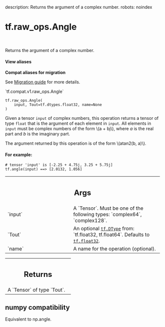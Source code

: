 description: Returns the argument of a complex number.
robots: noindex

# tf.raw_ops.Angle

<!-- Insert buttons and diff -->

<table class="tfo-notebook-buttons tfo-api nocontent" align="left">

</table>



Returns the argument of a complex number.

<section class="expandable">
  <h4 class="showalways">View aliases</h4>
  <p>
<b>Compat aliases for migration</b>
<p>See
<a href="https://www.tensorflow.org/guide/migrate">Migration guide</a> for
more details.</p>
<p>`tf.compat.v1.raw_ops.Angle`</p>
</p>
</section>

<pre class="devsite-click-to-copy prettyprint lang-py tfo-signature-link">
<code>tf.raw_ops.Angle(
    input, Tout=tf.dtypes.float32, name=None
)
</code></pre>



<!-- Placeholder for "Used in" -->

Given a tensor `input` of complex numbers, this operation returns a tensor of
type `float` that is the argument of each element in `input`. All elements in
`input` must be complex numbers of the form \\(a + bj\\), where *a*
is the real part and *b* is the imaginary part.

The argument returned by this operation is of the form \\(atan2(b, a)\\).

#### For example:



```
# tensor 'input' is [-2.25 + 4.75j, 3.25 + 5.75j]
tf.angle(input) ==> [2.0132, 1.056]
```



<!-- Tabular view -->
 <table class="responsive fixed orange">
<colgroup><col width="214px"><col></colgroup>
<tr><th colspan="2"><h2 class="add-link">Args</h2></th></tr>

<tr>
<td>
`input`
</td>
<td>
A `Tensor`. Must be one of the following types: `complex64`, `complex128`.
</td>
</tr><tr>
<td>
`Tout`
</td>
<td>
An optional <a href="../../tf/dtypes/DType.md"><code>tf.DType</code></a> from: `tf.float32, tf.float64`. Defaults to <a href="../../tf.md#float32"><code>tf.float32</code></a>.
</td>
</tr><tr>
<td>
`name`
</td>
<td>
A name for the operation (optional).
</td>
</tr>
</table>



<!-- Tabular view -->
 <table class="responsive fixed orange">
<colgroup><col width="214px"><col></colgroup>
<tr><th colspan="2"><h2 class="add-link">Returns</h2></th></tr>
<tr class="alt">
<td colspan="2">
A `Tensor` of type `Tout`.
</td>
</tr>

</table>



 <section><devsite-expandable expanded>
 <h2 class="showalways">numpy compatibility</h2>

Equivalent to np.angle.


 </devsite-expandable></section>

